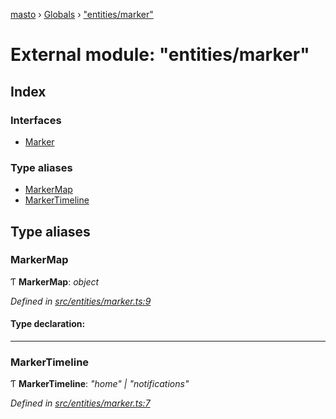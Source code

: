 [masto](../README.md) › [Globals](../globals.md) › ["entities/marker"](_entities_marker_.md)

# External module: "entities/marker"

## Index

### Interfaces

* [Marker](../interfaces/_entities_marker_.marker.md)

### Type aliases

* [MarkerMap](_entities_marker_.md#markermap)
* [MarkerTimeline](_entities_marker_.md#markertimeline)

## Type aliases

###  MarkerMap

Ƭ **MarkerMap**: *object*

*Defined in [src/entities/marker.ts:9](https://github.com/neet/masto.js/blob/b9f6bdd/src/entities/marker.ts#L9)*

#### Type declaration:

___

###  MarkerTimeline

Ƭ **MarkerTimeline**: *"home" | "notifications"*

*Defined in [src/entities/marker.ts:7](https://github.com/neet/masto.js/blob/b9f6bdd/src/entities/marker.ts#L7)*
